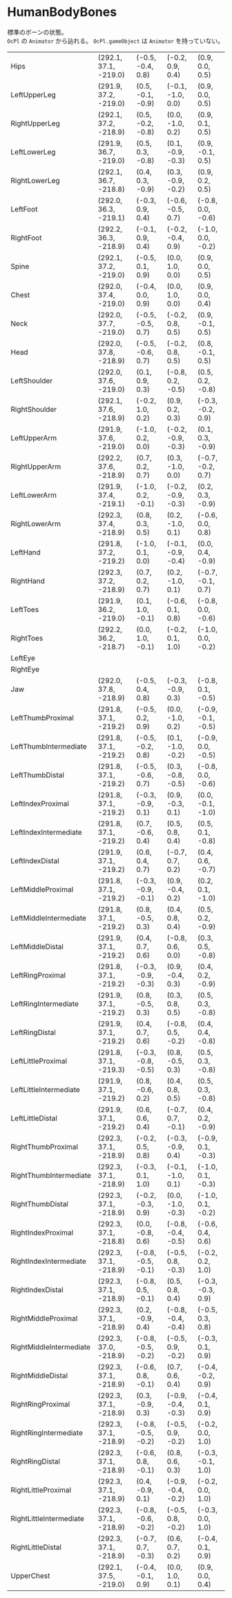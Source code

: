 HumanBodyBones
============================

標準のボーンの状態。  
`OcPl` の `Animator` から辿れる。
`OcPl.gameObject` は `Animator` を持っていない。  


|       |           |           |           |           |  
|------------|---------|---------|-------------|------------|  
| Hips | (292.1, 37.1, -219.0) | (-0.5, -0.4, 0.8) | (-0.2, 0.9, 0.4) | (0.9, 0.0, 0.5) |  
| LeftUpperLeg | (291.9, 37.2, -219.0) | (0.5, -0.1, -0.9) | (-0.1, -1.0, 0.0) | (0.9, 0.0, 0.5)|  
| RightUpperLeg | (292.1, 37.2, -218.9) | (0.5, -0.2, -0.8) | (0.0, -1.0, 0.2) | (0.9, 0.1, 0.5)|  
| LeftLowerLeg | (291.9, 36.7, -219.0) | (0.5, 0.3, -0.8) | (0.1, -0.9, -0.3) | (0.9, -0.1, 0.5)|  
| RightLowerLeg | (292.1, 36.7, -218.8) | (0.4, 0.3, -0.9) | (0.3, -0.9, -0.2) | (0.9, 0.2, 0.5) |  
| LeftFoot | (292.0, 36.3, -219.1) | (-0.3, 0.9, 0.4) | (-0.6, -0.5, 0.7) | (-0.8, 0.0, -0.6)   |  
| RightFoot | (292.2, 36.3, -218.9) | (-0.1, 0.9, 0.4) | (-0.2, -0.4, 0.9) | (-1.0, 0.0, -0.2)   |  
| Spine | (292.1, 37.2, -219.0) | (-0.5, 0.1, 0.9) | (0.0, 1.0, 0.0) | (0.9, 0.0, 0.5)   |  
| Chest | (292.0, 37.4, -219.0) | (-0.4, 0.0, 0.9) | (0.0, 1.0, 0.0) | (0.9, 0.0, 0.4)   |  
| Neck | (292.0, 37.7, -219.0) | (-0.5, -0.5, 0.7) | (-0.2, 0.8, 0.5) | (0.9, -0.1, 0.5)   |  
| Head | (292.0, 37.8, -218.9) | (-0.5, -0.6, 0.7) | (-0.2, 0.8, 0.5) | (0.8, -0.1, 0.5)   |  
| LeftShoulder | (292.0, 37.6, -219.0) | (0.1, 0.9, 0.3) | (-0.8, 0.2, -0.5) | (0.5, 0.2, -0.8)   |  
| RightShoulder | (292.1, 37.6, -218.9) | (-0.2, 1.0, 0.2) | (0.9, 0.2, 0.3) | (-0.3, -0.2, 0.9)   |  
| LeftUpperArm | (291.9, 37.6, -219.0) | (-1.0, 0.2, 0.0) | (-0.2, -0.9, -0.3) | (0.1, 0.3, -0.9)   |  
| RightUpperArm | (292.2, 37.6, -218.9) | (0.7, 0.2, 0.7) | (0.3, -1.0, 0.0) | (-0.7, -0.2, 0.7)   |  
| LeftLowerArm | (291.9, 37.4, -219.1) | (-1.0, 0.2, -0.1) | (-0.2, -0.9, -0.3) | (0.2, 0.3, -0.9)   |  
| RightLowerArm | (292.3, 37.4, -218.9) | (0.8, 0.3, 0.5) | (0.2, -1.0, 0.1) | (-0.6, 0.0, 0.8)   |  
| LeftHand | (291.8, 37.2, -219.2) | (-1.0, 0.1, 0.0) | (-0.1, -0.9, -0.4) | (0.0, 0.4, -0.9)   |  
| RightHand | (292.3, 37.2, -218.9) | (0.7, 0.2, 0.7) | (0.2, -1.0, 0.1) | (-0.7, -0.1, 0.7)   |  
| LeftToes | (291.9, 36.2, -219.0) | (0.1, 1.0, -0.1) | (-0.6, 0.1, 0.8) | (-0.8, 0.0, -0.6)   |  
| RightToes | (292.2, 36.2, -218.7) | (0.0, 1.0, -0.1) | (-0.2, 0.1, 1.0) | (-1.0, 0.0, -0.2)   |  
| LeftEye |  |  |  |    |  
| RightEye |  |  |  |    |  
| Jaw | (292.0, 37.8, -218.9) | (-0.5, 0.4, 0.8) | (-0.3, -0.9, 0.3) | (-0.8, 0.1, -0.5)   |  
| LeftThumbProximal | (291.8, 37.1, -219.2) | (-0.5, 0.2, 0.9) | (0.0, -1.0, 0.2) | (-0.9, -0.1, -0.5)   |  
| LeftThumbIntermediate | (291.8, 37.1, -219.2) | (-0.5, -0.2, 0.8) | (0.1, -1.0, -0.2) | (-0.9, 0.0, -0.5)   |  
| LeftThumbDistal | (291.8, 37.1, -219.2) | (-0.5, -0.6, 0.7) | (0.3, -0.8, -0.5) | (-0.8, 0.0, -0.6)   |  
| LeftIndexProximal | (291.8, 37.1, -219.2) | (-0.3, -0.9, 0.1) | (0.9, -0.3, 0.1) | (0.0, -0.1, -1.0)   |  
| LeftIndexIntermediate | (291.8, 37.1, -219.2) | (0.7, -0.6, 0.4) | (0.5, 0.8, 0.4) | (0.5, 0.1, -0.8)   |  
| LeftIndexDistal | (291.9, 37.1, -219.2) | (0.6, 0.4, 0.7) | (-0.7, 0.7, 0.2) | (0.4, 0.6, -0.7)   |  
| LeftMiddleProximal | (291.8, 37.1, -219.2) | (-0.3, -0.9, -0.1) | (0.9, -0.4, 0.2) | (0.2, 0.1, -1.0)   |  
| LeftMiddleIntermediate | (291.8, 37.1, -219.2) | (0.8, -0.5, 0.3) | (0.4, 0.8, 0.4) | (0.5, 0.2, -0.9)   |  
| LeftMiddleDistal | (291.9, 37.1, -219.2) | (0.4, 0.7, 0.6) | (-0.8, 0.6, 0.0) | (0.3, 0.5, -0.8)   |  
| LeftRingProximal | (291.8, 37.1, -219.2) | (-0.3, -0.9, -0.3) | (0.9, -0.4, 0.3) | (0.4, 0.2, -0.9)   |  
| LeftRingIntermediate | (291.9, 37.1, -219.2) | (0.8, -0.5, 0.3) | (0.3, 0.8, 0.5) | (0.5, 0.3, -0.8)   |  
| LeftRingDistal | (291.9, 37.1, -219.2) | (0.4, 0.7, 0.6) | (-0.8, 0.5, -0.2) | (0.4, 0.4, -0.8)   |  
| LeftLittleProximal | (291.8, 37.1, -219.3) | (-0.3, -0.8, -0.5) | (0.8, -0.5, 0.3) | (0.5, 0.3, -0.8)   |  
| LeftLittleIntermediate | (291.9, 37.1, -219.2) | (0.8, -0.6, 0.2) | (0.4, 0.8, 0.5) | (0.5, 0.3, -0.8)   |  
| LeftLittleDistal | (291.9, 37.1, -219.2) | (0.6, 0.6, 0.4) | (-0.7, 0.7, -0.1) | (0.4, 0.2, -0.9)   |  
| RightThumbProximal | (292.3, 37.1, -218.9) | (-0.2, 0.5, 0.8) | (-0.3, -0.9, 0.4) | (-0.9, 0.1, -0.3)   |  
| RightThumbIntermediate | (292.3, 37.1, -218.9) | (-0.3, 0.1, 1.0) | (-0.1, -1.0, 0.1) | (-1.0, 0.1, -0.3)   |  
| RightThumbDistal | (292.3, 37.1, -218.9) | (-0.2, -0.3, 0.9) | (0.0, -1.0, -0.3) | (-1.0, 0.1, -0.2)   |  
| RightIndexProximal | (292.3, 37.1, -218.8) | (0.0, -0.8, 0.6) | (-0.8, -0.4, -0.5) | (-0.6, 0.4, 0.6)   |  
| RightIndexIntermediate | (292.3, 37.1, -218.9) | (-0.8, -0.5, -0.1) | (-0.5, 0.8, -0.3) | (-0.2, 0.2, 1.0)   |  
| RightIndexDistal | (292.3, 37.1, -218.9) | (-0.8, 0.5, -0.1) | (0.5, 0.8, 0.4) | (-0.3, -0.3, 0.9)   |  
| RightMiddleProximal | (292.3, 37.1, -218.9) | (0.2, -0.9, 0.4) | (-0.8, -0.4, -0.4) | (-0.5, 0.3, 0.8)   |  
| RightMiddleIntermediate | (292.3, 37.0, -218.9) | (-0.8, -0.5, -0.2) | (-0.5, 0.9, -0.2) | (-0.3, 0.1, 0.9)   |  
| RightMiddleDistal | (292.3, 37.1, -218.9) | (-0.6, 0.8, -0.1) | (0.7, 0.6, 0.4) | (-0.4, -0.2, 0.9)   |  
| RightRingProximal | (292.3, 37.1, -218.9) | (0.3, -0.9, 0.3) | (-0.9, -0.4, -0.3) | (-0.4, 0.1, 0.9)   |  
| RightRingIntermediate | (292.3, 37.1, -218.9) | (-0.8, -0.5, -0.2) | (-0.5, 0.9, -0.2) | (-0.2, 0.0, 1.0)   |  
| RightRingDistal | (292.3, 37.1, -218.9) | (-0.6, 0.8, -0.1) | (0.8, 0.6, 0.3) | (-0.3, -0.1, 1.0)   |  
| RightLittleProximal | (292.3, 37.1, -218.9) | (0.4, -0.9, 0.1) | (-0.9, -0.4, -0.2) | (-0.2, 0.0, 1.0)   |  
| RightLittleIntermediate | (292.3, 37.1, -218.9) | (-0.8, -0.6, -0.2) | (-0.5, 0.8, -0.2) | (-0.3, 0.0, 1.0)   |  
| RightLittleDistal | (292.3, 37.1, -218.9) | (-0.7, 0.7, -0.3) | (0.6, 0.7, 0.2) | (-0.4, 0.1, 0.9)   |  
| UpperChest | (292.1, 37.5, -219.0) | (-0.4, -0.1, 0.9) | (0.0, 1.0, 0.1) | (0.9, 0.0, 0.4)   |  